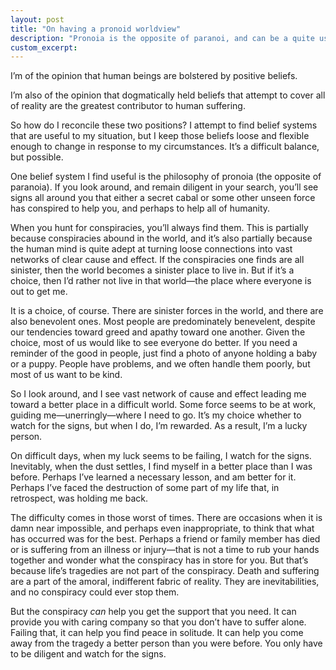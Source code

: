 ```yaml
---
layout: post
title: "On having a pronoid worldview"
description: "Pronoia is the opposite of paranoi, and can be a quite useful worldview for maintaining serenity in the face of a difficult world."
custom_excerpt:
---
```


I’m of the opinion that human beings are bolstered by positive beliefs.

I’m also of the opinion that dogmatically held beliefs that attempt to cover all of reality are the greatest contributor to human suffering.

So how do I reconcile these two positions? I attempt to find belief systems that are useful to my situation, but I keep those beliefs loose and flexible enough to change in response to my circumstances. It’s a difficult balance, but possible.

One belief system I find useful is the philosophy of pronoia (the opposite of paranoia). If you look around, and remain diligent in your search, you’ll see signs all around you that either a secret cabal or some other unseen force has conspired to help you, and perhaps to help all of humanity.

When you hunt for conspiracies, you’ll always find them. This is partially because conspiracies abound in the world, and it’s also partially because the human mind is quite adept at turning loose connections into vast networks of clear cause and effect. If the conspiracies one finds are all sinister, then the world becomes a sinister place to live in. But if it’s a choice, then I’d rather not live in that world—the place where everyone is out to get me.

It is a choice, of course. There are sinister forces in the world, and there are also benevolent ones. Most people are predominately benevelent, despite our tendencies toward greed and apathy toward one another. Given the choice, most of us would like to see everyone do better. If you need a reminder of the good in people, just find a photo of anyone holding a baby or a puppy. People have problems, and we often handle them poorly, but most of us want to be kind.

So I look around, and I see vast network of cause and effect leading me toward a better place in a difficult world. Some force seems to be at work, guiding me—unerringly—where I need to go. It’s my choice whether to watch for the signs, but when I do, I’m rewarded. As a result, I’m a lucky person.

On difficult days, when my luck seems to be failing, I watch for the signs. Inevitably, when the dust settles, I find myself in a better place than I was before. Perhaps I’ve learned a necessary lesson, and am better for it. Perhaps I’ve faced the destruction of some part of my life that, in retrospect, was holding me back.

The difficulty comes in those worst of times. There are occasions when it is damn near impossible, and perhaps even inappropriate, to think that what has occurred was for the best. Perhaps a friend or family member has died or is suffering from an illness or injury—that is not a time to rub your hands together and wonder what the conspiracy has in store for you. But that’s because life’s tragedies are not part of the conspiracy. Death and suffering are a part of the amoral, indifferent fabric of reality. They are inevitabilities, and no conspiracy could ever stop them.

But the conspiracy _can_ help you get the support that you need. It can provide you with caring company so that you don’t have to suffer alone. Failing that, it can help you find peace in solitude. It can help you come away from the tragedy a better person than you were before. You only have to be diligent and watch for the signs.
